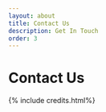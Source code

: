 ```yaml
---
layout: about
title: Contact Us
description: Get In Touch
order: 3
---
```


# Contact Us

{% include credits.html%}